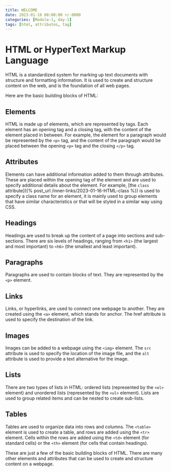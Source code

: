 ```yaml
---
title: WELCOME
date: 2023-01-16 08:00:00 +/-0000
categories: [Module-1, day-1]
tags: [html, attributes, tag]
---
```


# HTML or HyperText Markup Language

HTML is a standardized system for marking up text documents with structure and formatting information. It is used to create and structure content on the web, and is the foundation of all web pages.

Here are the basic building blocks of HTML:

## Elements

HTML is made up of elements, which are represented by tags. Each element has an opening tag and a closing tag, with the content of the element placed in between. For example, the element for a paragraph would be represented by the `<p>` tag, and the content of the paragraph would be placed between the opening `<p>` tag and the closing `</p>` tag.

## Attributes

Elements can have additional information added to them through attributes. These are placed within the opening tag of the element and are used to specify additional details about the element. For example, [the `class` attribute]({% post_url /inner-links/2023-01-16-HTML-class %}) is used to specify a class name for an element, it is mainly used to group elements that have similar characteristics or that will be styled in a similar way using CSS.

## Headings

Headings are used to break up the content of a page into sections and sub-sections. There are six levels of headings, ranging from `<h1>` (the largest and most important) to `<h6>` (the smallest and least important).

## Paragraphs

Paragraphs are used to contain blocks of text. They are represented by the `<p>` element.

## Links

Links, or hyperlinks, are used to connect one webpage to another. They are created using the `<a>` element, which stands for anchor. The href attribute is used to specify the destination of the link.

## Images

Images can be added to a webpage using the `<img>` element. The `src` attribute is used to specify the location of the image file, and the `alt` attribute is used to provide a text alternative for the image.

## Lists

There are two types of lists in HTML: ordered lists (represented by the `<ol>` element) and unordered lists (represented by the `<ul>` element). Lists are used to group related items and can be nested to create sub-lists.

## Tables

Tables are used to organize data into rows and columns. The `<table>` element is used to create a table, and rows are added using the `<tr>` element. Cells within the rows are added using the `<td>` element (for standard cells) or the `<th>` element (for cells that contain headings).


These are just a few of the basic building blocks of HTML. There are many other elements and attributes that can be used to create and structure content on a webpage.
